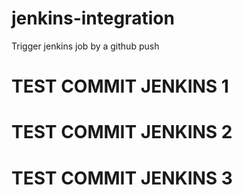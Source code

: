 # jenkins-integration
Trigger jenkins job by a github push
# TEST COMMIT JENKINS 1
# TEST COMMIT JENKINS 2
# TEST COMMIT JENKINS 3